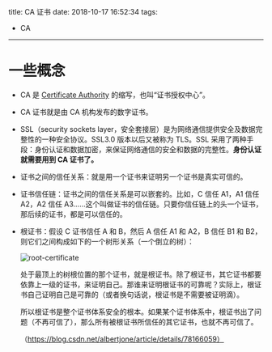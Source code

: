 title: CA 证书
date: 2018-10-17 16:52:34
tags:
- CA

---

# 一些概念

- CA 是  [Certificate Authority](https://en.wikipedia.org/wiki/Certificate_authority) 的缩写，也叫“证书授权中心”。

- CA 证书就是由 CA 机构发布的数字证书。

- SSL（security sockets layer，安全套接层）是为网络通信提供安全及数据完整性的一种安全协议。SSL3.0 版本以后又被称为 TLS。SSL 采用了两种手段：身份认证和数据加密，来保证网络通信的安全和数据的完整性。**身份认证就需要用到 CA 证书了。**

- 证书之间的信任关系：就是用一个证书来证明另一个证书是真实可信的。

- 证书信任链：证书之间的信任关系是可以嵌套的。比如，C 信任 A1，A1 信任 A2，A2 信任 A3……这个叫做证书的信任链。只要你信任链上的头一个证书，那后续的证书，都是可以信任的。

- 根证书：假设 C 证书信任 A 和 B，然后 A 信任 A1 和 A2，B 信任 B1 和 B2，则它们之间构成如下的一个树形关系（一个倒立的树）：

  ![root-certificate](O:\annie\source\img\2018-10-17-ca\root-certificate.png)

  处于最顶上的树根位置的那个证书，就是根证书。除了根证书，其它证书都要依靠上一级的证书，来证明自己。那谁来证明根证书的可靠呢？实际上，根证书自己证明自己是可靠的（或者换句话说，根证书是不需要被证明滴）。

  所以根证书是整个证书体系安全的根本。如果某个证书体系中，根证书出了问题（不再可信了），那么所有被根证书所信任的其它证书，也就不再可信了。

  （https://blog.csdn.net/albertjone/article/details/78166059）


